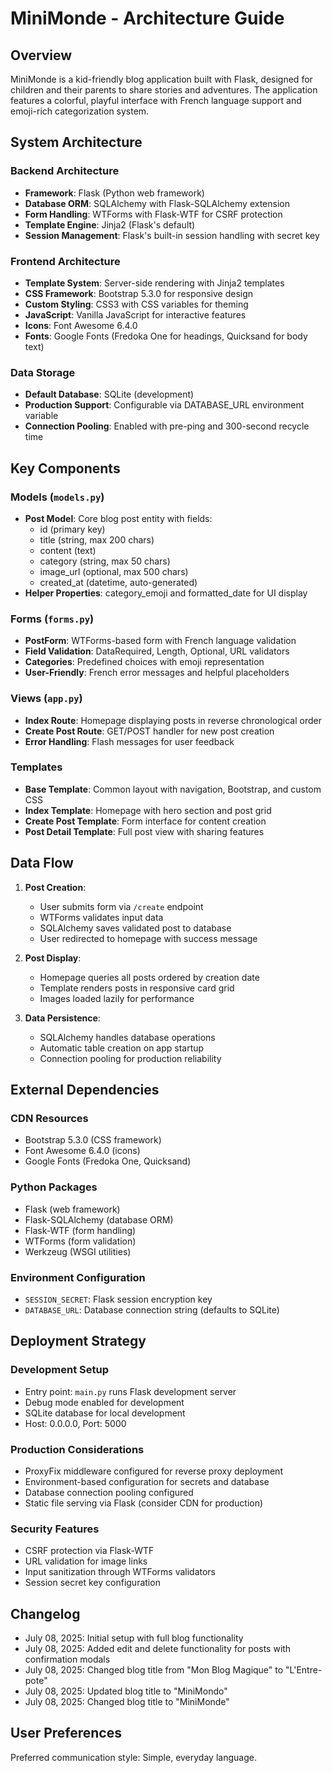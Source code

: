 # MiniMonde - Architecture Guide

## Overview

MiniMonde is a kid-friendly blog application built with Flask, designed for children and their parents to share stories and adventures. The application features a colorful, playful interface with French language support and emoji-rich categorization system.

## System Architecture

### Backend Architecture
- **Framework**: Flask (Python web framework)
- **Database ORM**: SQLAlchemy with Flask-SQLAlchemy extension
- **Form Handling**: WTForms with Flask-WTF for CSRF protection
- **Template Engine**: Jinja2 (Flask's default)
- **Session Management**: Flask's built-in session handling with secret key

### Frontend Architecture
- **Template System**: Server-side rendering with Jinja2 templates
- **CSS Framework**: Bootstrap 5.3.0 for responsive design
- **Custom Styling**: CSS3 with CSS variables for theming
- **JavaScript**: Vanilla JavaScript for interactive features
- **Icons**: Font Awesome 6.4.0
- **Fonts**: Google Fonts (Fredoka One for headings, Quicksand for body text)

### Data Storage
- **Default Database**: SQLite (development)
- **Production Support**: Configurable via DATABASE_URL environment variable
- **Connection Pooling**: Enabled with pre-ping and 300-second recycle time

## Key Components

### Models (`models.py`)
- **Post Model**: Core blog post entity with fields:
  - id (primary key)
  - title (string, max 200 chars)
  - content (text)
  - category (string, max 50 chars)
  - image_url (optional, max 500 chars)
  - created_at (datetime, auto-generated)
- **Helper Properties**: category_emoji and formatted_date for UI display

### Forms (`forms.py`)
- **PostForm**: WTForms-based form with French language validation
- **Field Validation**: DataRequired, Length, Optional, URL validators
- **Categories**: Predefined choices with emoji representation
- **User-Friendly**: French error messages and helpful placeholders

### Views (`app.py`)
- **Index Route**: Homepage displaying posts in reverse chronological order
- **Create Post Route**: GET/POST handler for new post creation
- **Error Handling**: Flash messages for user feedback

### Templates
- **Base Template**: Common layout with navigation, Bootstrap, and custom CSS
- **Index Template**: Homepage with hero section and post grid
- **Create Post Template**: Form interface for content creation
- **Post Detail Template**: Full post view with sharing features

## Data Flow

1. **Post Creation**:
   - User submits form via `/create` endpoint
   - WTForms validates input data
   - SQLAlchemy saves validated post to database
   - User redirected to homepage with success message

2. **Post Display**:
   - Homepage queries all posts ordered by creation date
   - Template renders posts in responsive card grid
   - Images loaded lazily for performance

3. **Data Persistence**:
   - SQLAlchemy handles database operations
   - Automatic table creation on app startup
   - Connection pooling for production reliability

## External Dependencies

### CDN Resources
- Bootstrap 5.3.0 (CSS framework)
- Font Awesome 6.4.0 (icons)
- Google Fonts (Fredoka One, Quicksand)

### Python Packages
- Flask (web framework)
- Flask-SQLAlchemy (database ORM)
- Flask-WTF (form handling)
- WTForms (form validation)
- Werkzeug (WSGI utilities)

### Environment Configuration
- `SESSION_SECRET`: Flask session encryption key
- `DATABASE_URL`: Database connection string (defaults to SQLite)

## Deployment Strategy

### Development Setup
- Entry point: `main.py` runs Flask development server
- Debug mode enabled for development
- SQLite database for local development
- Host: 0.0.0.0, Port: 5000

### Production Considerations
- ProxyFix middleware configured for reverse proxy deployment
- Environment-based configuration for secrets and database
- Database connection pooling configured
- Static file serving via Flask (consider CDN for production)

### Security Features
- CSRF protection via Flask-WTF
- URL validation for image links
- Input sanitization through WTForms validators
- Session secret key configuration

## Changelog
- July 08, 2025: Initial setup with full blog functionality
- July 08, 2025: Added edit and delete functionality for posts with confirmation modals
- July 08, 2025: Changed blog title from "Mon Blog Magique" to "L'Entre-pote"
- July 08, 2025: Updated blog title to "MiniMondo"
- July 08, 2025: Changed blog title to "MiniMonde"

## User Preferences

Preferred communication style: Simple, everyday language.